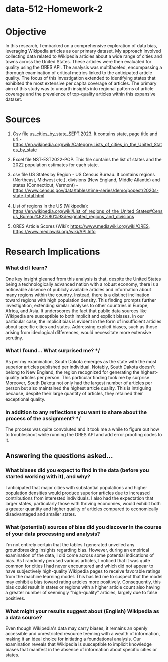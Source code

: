 # data-512-Homework-2

# Objective
In this research, I embarked on a comprehensive exploration of data bias, leveraging Wikipedia articles as our primary dataset. My approach involved collecting data related to Wikipedia articles about a wide range of cities and towns across the United States. These articles were then evaluated for quality using the ORES API. The analysis was multifaceted, encompassing a thorough examination of critical metrics linked to the anticipated article quality. The focus of this investigation extended to identifying states that exhibited the most extensive per capita coverage of articles. The primary aim of this study was to unearth insights into regional patterns of article coverage and the prevalence of top-quality articles within this expansive dataset.

# Sources

1. Csv file us_cities_by_state_SEPT.2023. It contains state, page title and url.- https://en.wikipedia.org/wiki/Category:Lists_of_cities_in_the_United_States_by_state

3. Excel file NST-EST2022-POP. This file contains the list of states and the 2022 population estimates for each state.

4. csv file US States by Region - US Census Bureau. It contains regions (Northeast, Midwest etc.), divisions (New England, Middle Atlantic) and states (Connecticut, Vermont) - https://www.census.gov/data/tables/time-series/demo/popest/2020s-state-total.html
  
5. List of regions in the US (Wikipedia): https://en.wikipedia.org/wiki/List_of_regions_of_the_United_States#Census_Bureau%E2%80%93designated_regions_and_divisions

6. ORES Article Scores (Wiki): https://www.mediawiki.org/wiki/ORES, https://www.mediawiki.org/wiki/API:Info
# Research Implications

### What did I learn? 
One key insight gleaned from this analysis is that, despite the United States being a technologically advanced nation with a robust economy, there is a noticeable absence of publicly available articles and information about many regions within the country. Instead, there is a distinct inclination toward regions with high population density. This finding prompts further investigation, extending similar analyses to other countries in Europe, Africa, and Asia. It underscores the fact that public data sources like Wikipedia are susceptible to both implicit and explicit biases. In our particular case, the implicit bias is evident in the form of insufficient articles about specific cities and states. Addressing explicit biases, such as those arising from ideological differences, would necessitate more extensive scrutiny.

### What I found... What surprised me? */
As per my examination, South Dakota emerges as the state with the most superior articles published per individual. Notably, South Dakota doesn't belong to New England, the region recognized for generating the highest-quality articles per person. This particular finding took me by surprise. Moreover, South Dakota not only had the largest number of articles per person but also maintained the highest article quality. This is intriguing because, despite their large quantity of articles, they retained their exceptional quality.

### In addition to any reflections you want to share about the process of the assignment? */
The process was quite convoluted and it took me a while to figure out how to troubleshoot while running the ORES API and add error proofing codes to it.

## Answering the questions asked...

### What biases did you expect to find in the data (before you started working with it), and why?
I anticipated that major cities with substantial populations and higher population densities would produce superior articles due to increased contributions from interested individuals. I also had the expectation that larger states, particularly those with thriving economies, would exhibit both a greater quantity and higher quality of articles compared to economically disadvantaged and smaller states.

### What (potential) sources of bias did you discover in the course of your data processing and analysis?
I'm not entirely certain that the tables I generated unveiled any groundbreaking insights regarding bias. However, during an empirical examination of the data, I did come across some potential indications of bias. As I randomly perused various articles, I noticed that it was quite common for cities I had never encountered and which did not appear to have subjectively high-quality Wikipedia pages to receive favorable ratings from the machine learning model. This has led me to suspect that the model may exhibit a bias toward rating articles more positively. Consequently, this bias could result in states or regions with a higher article count also having a greater number of seemingly "high-quality" articles, largely due to false positives.

### What might your results suggest about (English) Wikipedia as a data source?
Even though Wikipedia's data may carry biases, it remains an openly accessible and unrestricted resource teeming with a wealth of information, making it an ideal choice for initiating a foundational analysis. Our examination reveals that Wikipedia is susceptible to implicit knowledge biases that manifest in the absence of information about specific cities or states.

